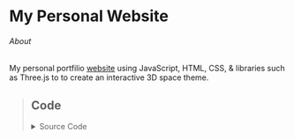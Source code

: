 # My Personal Website
###### About
My personal portfilio [website](https://connerfisk.com/) using JavaScript, HTML, CSS, & libraries such as Three.js to to create an interactive 3D space theme.

>## Code
><details>
><summary>Source Code</summary>
>  
>  - [main.js](planetsite/main.js)
>  - [index.html](planetsite/index.html)
>  - [style.css](planetsite/style.css)
>
>  [View All Code](planetsite) 
></details>
